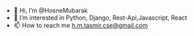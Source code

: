 - 👋 Hi, I’m @HosneMubarak
- 👀 I’m interested in Python, Django, Rest-Api,Javascript, React
- 📫 How to reach me h.m.tasmir.cse@gmail.com
<!---
HosneMubarak/HosneMubarak is a ✨ special ✨ repository because its `README.md` (this file) appears on your GitHub profile.
You can click the Preview link to take a look at your changes.
--->

